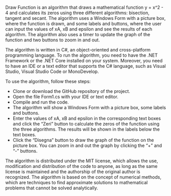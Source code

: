 Draw Function is an algorithm that draws a mathematical function y = x^2 - 4 and calculates its zeros using three different algorithms: bisection, tangent and secant. The algorithm uses a Windows Form with a picture box, where the function is drawn, and some labels and buttons, where the user can input the values of xA, xB and epsilon and see the results of each algorithm. The algorithm also uses a timer to update the graph of the function and two buttons to zoom in and out.

The algorithm is written in C#, an object-oriented and cross-platform programming language. To run the algorithm, you need to have the .NET Framework or the .NET Core installed on your system. Moreover, you need to have an IDE or a text editor that supports the C# language, such as Visual Studio, Visual Studio Code or MonoDevelop.

To use the algorithm, follow these steps:

- Clone or download the GitHub repository of the project.
- Open the file Form1.cs with your IDE or text editor.
- Compile and run the code.
- The algorithm will show a Windows Form with a picture box, some labels and buttons.
- Enter the values of xA, xB and epsilon in the corresponding text boxes and click the “Zeri” button to calculate the zeros of the function using the three algorithms. The results will be shown in the labels below the text boxes.
- Click the “Disegna” button to draw the graph of the function on the picture box. You can zoom in and out the graph by clicking the “+” and “-” buttons.

The algorithm is distributed under the MIT license, which allows the use, modification and distribution of the code to anyone, as long as the same license is maintained and the authorship of the original author is recognized. The algorithm is based on the concept of numerical methods, which are techniques to find approximate solutions to mathematical problems that cannot be solved analytically.
